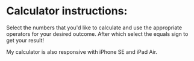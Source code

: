 # Calculator instructions:

Select the numbers that you'd like to calculate and use the appropriate operators for your desired outcome. After which select the equals sign to get your result!

My calculator is also responsive with iPhone SE and iPad Air.
